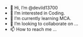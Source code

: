 - 👋 Hi, I’m @devild13700
- 👀 I’m interested in Coding.
- 🌱 I’m currently learning MCA.
- 💞️ I’m looking to collaborate on ...
- 📫 How to reach me ...

<!---
devild13700/devild13700 is a ✨ special ✨ repository because its `README.md` (this file) appears on your GitHub profile.
You can click the Preview link to take a look at your changes.
--->
